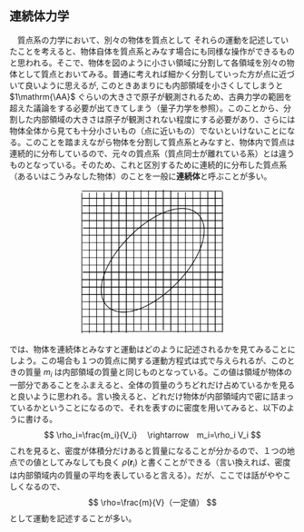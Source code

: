 
## 連続体力学


　質点系の力学において、別々の物体を質点として それらの運動を記述していたことを考えると、物体自体を質点系とみなす場合にも同様な操作ができるものと思われる。そこで、物体を図のように小さい領域に分割して各領域を別々の物体として質点とおいてみる。普通に考えれば細かく分割していった方が点に近づいて良いように思えるが, このときあまりにも内部領域を小さくしてしまうと $1\mathrm{\AA}$ ぐらいの大きさで原子が観測されるため、古典力学の範囲を超えた議論をする必要が出てきてしまう（量子力学を参照）。このことから、分割した内部領域の大きさは原子が観測されない程度にする必要があり、さらには物体全体から見ても十分小さいもの（点に近いもの）でないといけないことになる。このことを踏まえながら物体を分割して質点系とみなすと、物体内で質点は連続的に分布しているので、元々の質点系（質点同士が離れている系）とは違うものとなっている。そのため、これと区別するために連続的に分布した質点系（あるいはこうみなした物体）のことを一般に**連続体**と呼ぶことが多い。
  
<p align="center">
    <img width="50%"  
        style="background-color:white;"
        src="images/split.png">
</p>

では、物体を連続体とみなすと運動はどのように記述されるかを見てみることにしよう。この場合も１つの質点に関する運動方程式は式で与えられるが、このときの質量 $m_i$ は内部領域の質量と同じものとなっている。この値は領域が物体の一部分であることをふまえると、全体の質量のうちどれだけ占めているかを見ると良いように思われる。言い換えると、どれだけ物体が内部領域内で密に詰まっているかということになるので、それを表すのに密度を用いてみると、以下のように書ける。
$$
    \rho_i=\frac{m_i}{V_i}　
    \rightarrow　m_i=\rho_i V_i
$$
これを見ると、密度が体積分だけあると質量になることが分かるので、１つの地点での値としてみなしても良く $\rho(\bm{r}_i)$ と書くことができる（言い換えれば、密度は内部領域内の質量の平均を表していると言える）。だが、ここでは話がややこしくなるので、
$$
    \rho=\frac{m}{V}（一定値）
$$
として運動を記述することが多い。

<!-- 
一方で、作用する力は接触して働く力と離れていても働くものとの二種類あると考えられるため、それぞれ次のようにして作用しているものとする。
  \[
  \left\{
  \begin{aligned}
    &\cdot 接触力\cdots 他の内部領域との接触面に働く力\\
    &\cdot 遠隔力\cdots 内部領域全体の質量などの状態で働く力
  \end{aligned}
  \right.
  \]
  これらの力は接触面全体あるいは内部領域全体に作用するものであるが、このうち前者の方は作用・反作用の法則により１つの面を境に２つの内部領域には同じ大きさの力が逆向きに働くので、各面ごとに異なる力が働くものと思われる。対して後者の方は、内部領域ごとに違う（質量など）ものであるため、先ほどの密度と同様な考え方で面全体あるいは内部領域全体にかかる力を$\bm{F}_{\mr{face}},\bm{F}_{\mr{body}}$として
  \[
  \left\{
  \begin{aligned}
    &\cdot \bm{S}(\bm{r}_{1})=\frac{\bm{F}_{\mr{face}}}{A}　（A:接触面の面積）\\
    &\cdot \bm{B}(\bm{r}_{2})=\frac{\bm{F}_{\mr{body}}}{V}　（V:内部領域の体積）
  \end{aligned}
  \right.
  \]
  というように、面積力$\bm{S}$と体積力$\bm{B}$を定義してみる（このようにすると、図のように位置を指定することができる）。このようにした上で、内部領域に働く力を議論してみることにしよう。まず、面積力の方は内部領域を多面体（平面で囲まれている）と考えると以下のような力があると考えられる。剪断（せんだん）応力と垂直応力のふたつ。ただ、そうなると面の傾きが必要となり
  \begin{equation}
    \bm{S}=\bm{P}+\bm{T}=（垂直応力）+（剪断応力）
  \end{equation}
  \begin{equation}
    \bm{P}=-(\bm{S}\cdot\bm{n})\cdot\bm{n}　\bm{T}=\bm{S}-\bm{P}=\bm{S}+(\bm{S}\cdot\bm{n})\cdot\bm{n}
  \end{equation}
もし、多面体が立方体であれば

  
  \begin{align*}
    \bm{S}
   &=
    \bm{S}_{\mr{l}}+\bm{S}_{\mr{r}}+\bm{S}_{\mr{f}}+\bm{S}_{\mr{b}}+
    \bm{S}_{\mr{u}}+\bm{S}_{\mr{d}}\\
   &=
    \LR{\bm{S}(-\bm{e}_{y})+\bm{S}(\bm{e}_{y})}
    \Delta x_{\mi}\Delta z_{\mi}+
    \LR{\bm{S}(-\bm{e}_{x})+\bm{S}(\bm{e}_{x})}\\
    &\Delta y_{\mi}\Delta z_{\mi}+
    \LR{\bm{S}(-\bm{e}_{z})+\bm{S}(\bm{e}_{z})}
    \Delta x_{\mi}\Delta y_{\mi}
  \end{align*}
  であり、中には内部領域の外側に行くと傾きを持つものも出てくるため、
  
  
  
  
  
  \begin{equation}
    \lr{\rho(\bm{r}_{\mi})V_{\mi}}\dd{^2\bm{r}_{\mi}}{t^2}=
    \sum_{\mi=1(\neq\mj)}^{\mr{N}}
    \bm{F}_{\mr{ij}}+
    \bm{F}_{\mi}　　
    \lr{\ \mi=1,\cdots,\mr{N}\ }
  \end{equation}
そこで、変形する物体も扱えるようにするために\tb{連続体力学}が誕生したのである。

まず、第1章

  \chapter{連続体による記述}
  ここに連続体とみなせる物体があったとする。すると、物体は質点が連続的に集まったものであ
  るものとしてみなせるわけだが、その形は物体内で連続的に引き詰められるようなものでなければならないので、図のような形にとる（引き詰められる形であれば何でも良いので、ここでは直交座標と対応させ易くするため直方体にしている）。そして、ある一つの質点の位置を$\bm{r}$というように位置ベクトルで指定すると、このときの質量は分布関数$\rho(\bm{r})$により指定することができる。この値自体は内部領域内で共通しており、
  \begin{equation}
    m=\rho(\bm{r})
  \end{equation}


  １つの質点で成立する運動方程式を質点系の力学と同様な考えで
  \begin{equation}
      m_{\mi}\dd{^2\bm{r}_{\mi}}{t^2}=
      \sum_{\mj\ne\mi}\bm{F}_{\mr{ij}}+\bm{F}_{\mi}
  \end{equation}
  とする。ここで質点の質量$m_{\mi}$は内部領域の質量であり、各内部領域ごとに
  異なる値をとるものとなっている。そのため、単純に

というように、物体の運動を代表点の位置$\bm{r}_{\mr{G}}$の動きで論じていたが、ここで質量が密度で
\begin{equation}
  m=\int_{\Omega}\rho(\bm{r})\md\bm{r}　
  \lr{\ \Omega:物体内の全内部領域\ }
\end{equation}
というように書けることから、
()式を$\Omega$の範囲で積分してみると()式の形になると考えられる。
そこで実際に、
\begin{equation}
  \int_{\Omega}\lr{\rho(\bm{r})\dd{^2\bm{r}}{t^2}}\md\bm{r}=
  \int_{\Omega}\bm{f}(\bm{r})\md\bm{r}
\end{equation}
とすると、右辺は全質点にかかる力を重ねあわせたものとなっており

すると、これは物体自体の運動方程式になっているものとみなせるため、
\begin{equation}
  \bm{r}_{\mr{G}}=
  \frac{1}{m}\int_{\Omega}\rho(\bm{r})\bm{r}\md\bm{r}　　
  \bm{F}_{\mr{G}}=\int_{\Omega}\bm{F}(\bm{r})\md\bm{r}
\end{equation}
とおくと、位置$\bm{r}_{\mr{G}}$にいる質点（質量$m$）に関する運動方程式になる。
つまり、物体にかかる力は全て$\bm{r}_{\mr{G}}$にかかるものと考えることができる。
この地点を\tb{重心}と呼び、これを古典力学では代表点として議論していた。そのため、
この運動方程式を見ていくというのは、前に述べたことを再び辿ることと等価であると言える
（重心の動きで物体の運動を論じる）。ただ、ここで重心の動きと言えども物体の視点からすると
位置は変化しておらず、変形していないと考えていると言える。

  質点系で回転運動を論じるなら古典力学。
  質点系で変形を論じるなら連続体力学。

では、次に質点の運動を記述してみることにしよう。例えば、図のようになっていた場合、最初に考えられることが他の質点と衝突することで接触力が働く（運動量が変化することで、力を及ぼす）ことである。このときには、他の質点から及ぼした力と同じ逆方向の力が働き（作用・反作用の法則）、力がかかっていないように見て取ることができる。もし、古典力学と同じように物体が変形しなければ全ての力は運動に寄与するが、



\[
\begin{cases}
  ・　剛体\ \cdots\ 力を加えても変形しない物体（補足）\\
  ・弾性体\ \cdots\ 力を加えている間だけ変形する物体\\
  ・塑性体\ \cdots\ 力を加えた後にも変形している物体
\end{cases}
\]
\begin{enumerate}
  \item 流体
  \[
  \begin{cases}
    \cdot\ {\rm Newton流体}(線形) \\
    \cdot\ {\rm 非Newton流体}(非線形)
  \end{cases}
  \]
\end{enumerate}  
 （塑性体と非Newton流体の中間的なものをチキソトロピーと呼び、この物体を扱う分野をレオロジーと言う）
 
平均自由行程：物体で言う原子間距離みたいなもの
 


例)質点の力学の応用(弦の振動)

古典力学においては、物体の運動を位置と速度により記述していたが、ここに質点という概念を取り入れると、それをより正確に行うことができる。そのため、弦を質点とみなせるほど細かく分けて、その一つ一つを質点として扱っていくことにする。 そして、そのうちの一つに着目して運動方程式を立ててから、その高さを求めるということをするのだが、この結果は全ての質点で共通していることなので、全ての質点をわざわざ見る必要がないことは予め言っておく。

以上のことをふまえた上で、まずある一つの質点の運動方程式を質量$m$,外力$\bm{F}$、位置ベクトル$\bm{r}$により表すと 
\begin{equation}
   m\dd{^2\bm{r}}{t^2}=\bm{F}
   \label{eq:string1}
\end{equation}
となる（ここで、$m$は質点によらず一定であるとしているが、これは糸の質量の分布が一様という仮定から来ている）。次に、この式を各成分に分けて書くと、次の通りになる。
\begin{equation*}
  \left\{
  \begin{aligned}
    &\cdot\ m\dd{^2 x}{t^2}=F_{x}
   =T_{x}(x+\Delta x)-T_{x}(x)\cdots (X)\\
    &\cdot\ m\dd{^2 y}{t^2}=F_{y}
   =T_{y}(x+\Delta x)-T_{y}(x)\cdots (Y)
  \end{aligned}
  \right.
\end{equation*}
（右図は質点を拡大したものであり、外力は$\bm{T}(x)$と$\bm{T}(x+\Delta x)$が働いているものとしている）

そして、各成分ごとに運動方程式を解くと、以下のようになる。
\begin{enumerate}
  \item $x$成分(\ (X)式\ )
  
  この方向には動かないことから
  \begin{equation}
    T_{x}(x+\Delta x)-T_{x}(x)=0
    \ \rightarrow\ 
    T_{x}(x+\Delta x)=T_{x}(x)=T
  \end{equation}
  となるので、次の関係式が成り立つ。
  \begin{equation}
    T(x+\Delta x)\cos\theta_{+}=T
    \ \rightarrow\ 
    T(x+\Delta x)=\frac{T}{\cos\theta_{+}}
  \end{equation}
  \begin{equation}
    T(x)\cos\theta_{-}=T
    \ \rightarrow\ 
    T(x)=\frac{T}{\cos\theta_{-}}
  \end{equation}
  ただし、ここで$\theta_{+},\theta_{-}$はどちらも$(-\pi/2,\pi/2)$の範囲の値しかとらないものとしている。
  
  \item $y$成分（(Y)式）
  
  $x$成分の式の方で見てきたことをふまえて、
  \begin{equation}
    m\dd{^2 y}{t^2}=
    T(x+\Delta x)\sin\theta_{+}-
    T(x)\sin\theta_{-}=
    T(\tan\theta_{+}-\tan\theta_{-})
  \end{equation}
  としてから、タンジェントの部分を
  \begin{equation}
      \tan\theta_{+}=
      {\lr{\DD{y}{x}}\vline}_{\ x+\Delta x}
      　　      
      \tan\theta_{-}=
      {\lr{\DD{y}{x}}\vline}_{\ x}
  \end{equation}
  とすることで、以下のようになる。
  \begin{equation}
    m\dd{^2 y}{t^2}=T\LR{{
    \lr{\dd{y}{x}}\vline}_{\ x+\Delta x}-
    {\lr{\dd{y}{x}}\vline}_{\ x}}
  \end{equation}
  そして、さらに弦の線密度を$\sigma$とすると
  \begin{equation}
    m=\sigma\Delta l
   =\sigma\lr{\frac{\Delta x}{\cos\theta_{-}}}
  \end{equation}
　　となるので、仮に\tb{弦の振動が小さい}場合には次式が得られる。
  \begin{equation}
    \lr{\pp{^2 y}{t^2}}=\frac{T}{\sigma}
    \lr{\pp{^2 y}{x^2}}
  \end{equation}
\end{enumerate}
  
\section{物体の伸縮(弾性体)}
質点の力学を用いると物体
  
仮に その大体の大きさを$r$（原子間距離と比べ易くするために長さを用いる）、原子間距離を$l$とすると$r>>l$というように表される。さらに、その大きさ（$r$）は観測する物体の大体の大きさ（長さ）$L$に比べて十分小さい（質点とみなせるほど小さい）ものとして$L>>r$とする（図）。したがって、物体を質点の集まりとして扱うことができる条件は、
\begin{equation*}
  L>>r>>l　\mr{or}　L>>l
\end{equation*}
となると考えられる。ここで、二番目の不等式に対して
\begin{equation}
  K\lr{\equiv\frac{l}{L}}<<1
\end{equation}
というように\tb{クヌーセン数}$K$を定義すると、これが物体を質点の集まりとして扱えるかの目安となる。通常この$K$の値は大体0.01（10$^{-2}$）以下の値をとることが多い。例として、結晶などの物体だと大体$l\simeq 1.0\times10^{-10}\ [\mr{m}]$、$L\simeq 1.0\times10^{-3}\ [\mr{m}]$（小さく見積もっている）となるため、連続体（質点の集まりとみなせる物体）として扱えることが分かる。 -->
